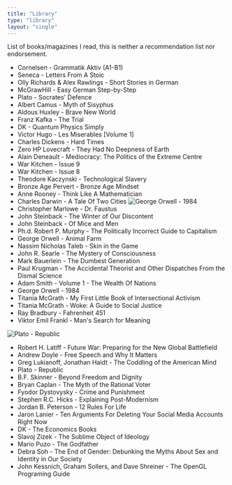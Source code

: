 ```yaml
---
title: "Library"
type: "library"
layout: "single"
---
```


List of books/magazines I read, this is neither a recommendation list nor endorsement.

* Cornelsen - Grammatik Aktiv (A1-B1)
* Seneca - Letters From A Stoic
* Olly Richards & Alex Rawlings - Short Stories in German
* McGrawHill - Easy German Step-by-Step
* Plato - Socrates' Defence
* Albert Camus - Myth of Sisyphus
* Aldous Huxley - Brave New World
* Franz Kafka - The Trial
* DK - Quantum Physics Simply
* Victor Hugo - Les Miserables [Volume 1]
* Charles Dickens - Hard Times
* Zero HP Lovecraft - They Had No Deepness of Earth
* Alain Deneault - Mediocracy: The Politics of the Extreme Centre
* War Kitchen - Issue 9
* War Kitchen - Issue 8
* Theodore Kaczynski - Technological Slavery
* Bronze Age Pervert - Bronze Age Mindset
* Anne Rooney - Think Like A Mathematician
* Charles Darwin - A Tale Of Two Cities
![George Orwell - 1984](pix/library/1984.jpg "right")
* Christopher Marlowe - Dr. Faustus
* John Steinback - The Winter of Our Discontent
* John Steinback - Of Mice and Men
* Ph.d.  Robert P. Murphy - The Politically Incorrect Guide to Capitalism
* George Orwell - Animal Farm
* Nassim Nicholas Taleb - Skin in the Game
* John R. Searle - The Mystery of Consciousness
* Mark Bauerlein - The Dumbest Generation
* Paul Krugman - The Accidental Theorist and Other Dispatches From the Dismal Science
* Adam Smith - Volume 1 - The Wealth Of Nations
* George Orwell - 1984
* Titania McGrath - My First Little Book of Intersectional Activism
* Titania McGrath - Woke: A Guide to Social Justice
* Ray Bradbury - Fahrenheit 451
* Viktor Emil Frankl - Man's Search for Meaning

![Plato - Republic](pix/library/republic.jpg "left")

* Robert H. Latiff - Future War: Preparing for the New Global Battlefield
* Andrew Doyle - Free Speech and Why It Matters
* Greg Lukianoff, Jonathan Haidt - The Coddling of the American Mind
* Plato - Republic
* B.F. Skinner - Beyond Freedom and Dignity
* Bryan Caplan - The Myth of the Rational Voter
* Fyodor Dystovysky - Crime and Punishment
* Stephen R.C. Hicks - Explaining Post-Modernism
* Jordan B. Peterson - 12 Rules For Life
* Jaron Lanier - Ten Arguments For Deleting Your Social Media Accounts Right Now
* DK - The Economics Books
* Slavoj Zizek - The Sublime Object of Ideology
* Mario Puzo - The Godfather
* Debra Soh - The End of Gender: Debunking the Myths About Sex and Identity in Our Society
* John Kessnich, Graham Sollers, and Dave Shreiner - The OpenGL Programing Guide
